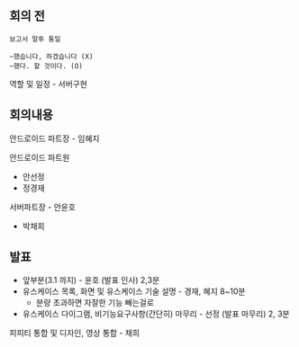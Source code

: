 ## 회의 전

```
보고서 말투 통일

~했습니다, 하겠습니다 (X)
~했다. 할 것이다. (O)
```



역할 및 일정 - 서버구현



## 회의내용

안드로이드 파트장 - 임혜지

안드로이드 파트원

* 안선정
* 정경재

서버파트장 - 안윤호

* 박채희



## 발표

- 앞부분(3.1 까지) - 윤호 (발표 인사) 2,3분
- 유스케이스 목록, 화면 및 유스케이스 기술 설명 - 경재, 혜지 8~10분
  - 분량 초과하면 자잘한 기능 빼는걸로
- 유스케이스 다이그램, 비기능요구사항(간단히) 마무리 - 선정 (발표 마무리) 2, 3분

피피티 통합 및 디자인, 영상 통합 - 채희